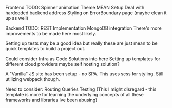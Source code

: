 Frontend TODO:
Spinner animation
Theme
MEAN Setup
Deal with hardcoded backend address
Styling on ErrorBoundary page (maybe clean it up as well)

Backend TODO:
REST Implementation
MongoDB integration
There's more improvements to be made here most likely.

Setting up tests may be a good idea but really these are just mean to be quick templates to build a project out.

Could consider Infra as Code Solutions into here
Setting up templates for different cloud providers
maybe self hosting solution?

A "Vanilla" JS site has been setup - no SPA. This uses scss for styling. Still utilizing webpack though.

Need to consider:
Routing
Queries
Testing (This I might disregard - this template is more for learning the underlying concepts of all these frameworks and libraries Ive been abusing)

